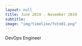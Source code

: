 ```yaml
---
layout: null
title: June 2019 - November 2019
subtitle:
image: "img/timeline/foto01.png"
---
```

DevOps Engineer